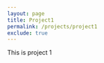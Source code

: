 ```yaml
---
layout: page
title: Project1
permalink: /projects/project1
exclude: true
---
```


This is project 1
